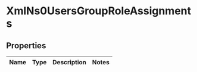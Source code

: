 
# XmlNs0UsersGroupRoleAssignments

## Properties
Name | Type | Description | Notes
------------ | ------------- | ------------- | -------------



